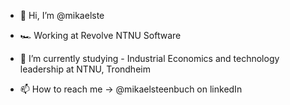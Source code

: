 - 👋 Hi, I’m @mikaelste
- 🏎️ Working at Revolve NTNU Software
- 🌱 I’m currently studying - Industrial Economics and technology leadership at NTNU, Trondheim 

- 📫 How to reach me -> @mikaelsteenbuch on linkedIn

<!---
mikaelste/mikaelste is a ✨ special ✨ repository because its `README.md` (this file) appears on your GitHub profile.
You can click the Preview link to take a look at your changes.
--->
